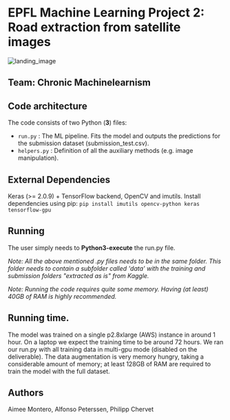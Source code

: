 # EPFL Machine Learning Project 2: Road extraction from satellite images

![landing_image](https://user-images.githubusercontent.com/1896283/34275777-066951f2-e69f-11e7-80a2-1151fcf8b63b.png)

## Team: Chronic Machinelearnism

## Code architecture
The code consists of two Python (**3**) files:
* `run.py` : The ML pipeline. Fits the model and outputs the predictions for the submission dataset (submission_test.csv).
* `helpers.py` : Definition of all the auxiliary methods (e.g. image manipulation).

## External Dependencies
Keras (>= 2.0.9) + TensorFlow backend, OpenCV and imutils.
Install dependencies using pip:
`pip install imutils opencv-python keras tensorflow-gpu`

## Running
The user simply needs to **Python3-execute** the run.py file.

*Note: All the above mentioned .py files needs to be in the same folder. This folder needs to contain a subfolder called 'data' with the training and submission folders "extracted as is" from Kaggle.*

*Note: Running the code requires quite some memory. Having (at least) 40GB of RAM is highly recommended.*

## Running time.
The model was trained on a single p2.8xlarge (AWS) instance in around 1 hour. On a laptop we expect the training time to be around 72 hours. We ran our run.py with all training data in multi-gpu mode (disabled on the deliverable). The data augmentation is very memory hungry, taking a considerable amount of memory; at least 128GB of RAM are required to train the model with the full dataset.

## Authors
Aimee Montero, Alfonso Peterssen, Philipp Chervet  
